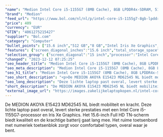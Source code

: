 ```yaml
---
"name": "Medion Intel Core i5-1155G7 (8MB Cache), 8GB LPDDR4x-SDRAM, 512GB SSD, 39.6 cm (15.6) Full HD 1920 x 1080 IPS, Intel Iris Xe Graphics, WLAN, Webcam, Windows 11 Home"
"brand": "Medion"
"feed_url": "https://www.bol.com/nl/nl/p/intel-core-i5-1155g7-8gb-lpddr4x-sdram-512gb-ssd-39-6-cm-full-hd-1920-x-1080-ips-intel-iris-xe-graphics-wlan-webcam-windows-11-home/9300000158723976"
"price": 409
"currency": "EUR"
"GTIN": "4061275215427"
"supplier": "Bol.com"
"category": "Computer"
"bullet_points": ["15.6 inch","512 GB","8 GB","Intel Iris Xe Graphics","Windows"]
"features": {"screen_diagonal_inches":"15.6 inch","total_storage_space":"512 GB","memory_size":"8 GB","graphics_card":"Intel Iris Xe Graphics","operating_system":"Windows"}
"selection_group": {"screen_diagonal":"15 inch","processor":"Intel Core i5","changed_price_past_3_days":false}
"changed": "2023-12-12 07:25:25"
"seo_header_title": "Medion Intel Core i5-1155G7 (8MB Cache), 8GB LPDDR4x-SDRAM, 512GB SSD, 39.6 cm (15.6) Full HD 1920 x 1080 IPS, Intel Iris Xe Graphics, WLAN, Webcam, Windows 11 Home"
"seo_meta_description": "Medion Intel Core i5-1155G7 (8MB Cache), 8GB LPDDR4x-SDRAM, 512GB SSD, 39.6 cm (15.6) Full HD 1920 x 1080 IPS, Intel Iris Xe Graphics, WLAN, Webcam, Windows 11 Home"
"seo_h1_title": "Medion Intel Core i5-1155G7 (8MB Cache), 8GB LPDDR4x-SDRAM, 512GB SSD, 39.6 cm (15.6) Full HD 1920 x 1080 IPS, Intel Iris Xe Graphics, WLAN, Webcam, Windows 11 Home"
"seo_short_description": "<p>De MEDION AKOYA E15423 MD62545 NL biedt mobiliteit en kracht."
"seo_long_description": "Deze lichte laptop past overal, levert sterke prestaties met een Intel Core i5-1155G7-processor en Iris Xe Graphics. Het 15. 6-inch Full HD TN-scherm biedt kwaliteit en de krachtige batterij gaat lang mee. Het ruime toetsenbord met numeriek toetsenblok zorgt voor comfortabel typen, overal waar je bent. </p>"
"short_description": "De MEDION AKOYA E15423 MD62545 NL biedt mobiliteit en kracht. Deze lichte laptop past overal, levert sterke prestaties met een Intel Core i5-1155G7-processor en Iris Xe Graphics. Het 15.6-inch Full HD TN-scherm biedt kwaliteit en de krachtige batterij gaat lang mee. Het ruime toetsenbord met numeriek toetsenblok zorgt voor comfortabel typen, overal waar je bent."
"external_image_url": "https://images.zakelijkelaptopkopen.nl/intel-core-i5-1155g7-8gb-lpddr4x-sdram-512gb-ssd-39-6-cm-full-hd-1920-x-1080-ips-intel-iris-xe-graphics-wlan-webcam-windows-11-home.webp"
---
```


<p>De MEDION AKOYA E15423 MD62545 NL biedt mobiliteit en kracht. Deze lichte laptop past overal, levert sterke prestaties met een Intel Core i5-1155G7-processor en Iris Xe Graphics. Het 15.6-inch Full HD TN-scherm biedt kwaliteit en de krachtige batterij gaat lang mee. Het ruime toetsenbord met numeriek toetsenblok zorgt voor comfortabel typen, overal waar je bent.</p>